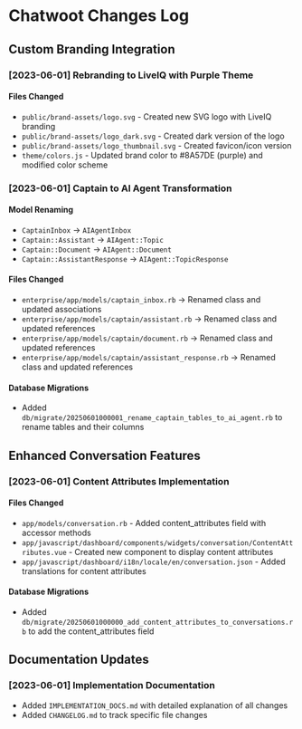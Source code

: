 # Chatwoot Changes Log

## Custom Branding Integration

### [2023-06-01] Rebranding to LiveIQ with Purple Theme

#### Files Changed
- `public/brand-assets/logo.svg` - Created new SVG logo with LiveIQ branding
- `public/brand-assets/logo_dark.svg` - Created dark version of the logo
- `public/brand-assets/logo_thumbnail.svg` - Created favicon/icon version
- `theme/colors.js` - Updated brand color to #8A57DE (purple) and modified color scheme

### [2023-06-01] Captain to AI Agent Transformation

#### Model Renaming
- `CaptainInbox` → `AIAgentInbox`
- `Captain::Assistant` → `AIAgent::Topic`
- `Captain::Document` → `AIAgent::Document`
- `Captain::AssistantResponse` → `AIAgent::TopicResponse`

#### Files Changed
- `enterprise/app/models/captain_inbox.rb` → Renamed class and updated associations
- `enterprise/app/models/captain/assistant.rb` → Renamed class and updated references
- `enterprise/app/models/captain/document.rb` → Renamed class and updated references
- `enterprise/app/models/captain/assistant_response.rb` → Renamed class and updated references

#### Database Migrations
- Added `db/migrate/20250601000001_rename_captain_tables_to_ai_agent.rb` to rename tables and their columns

## Enhanced Conversation Features

### [2023-06-01] Content Attributes Implementation

#### Files Changed
- `app/models/conversation.rb` - Added content_attributes field with accessor methods
- `app/javascript/dashboard/components/widgets/conversation/ContentAttributes.vue` - Created new component to display content attributes
- `app/javascript/dashboard/i18n/locale/en/conversation.json` - Added translations for content attributes

#### Database Migrations
- Added `db/migrate/20250601000000_add_content_attributes_to_conversations.rb` to add the content_attributes field

## Documentation Updates

### [2023-06-01] Implementation Documentation
- Added `IMPLEMENTATION_DOCS.md` with detailed explanation of all changes
- Added `CHANGELOG.md` to track specific file changes 